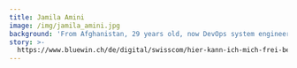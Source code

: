 ```yaml
---
title: Jamila Amini
image: /img/jamila_amini.jpg
background: 'From Afghanistan, 29 years old, now DevOps system engineer at Swisscom.'
story: >-
  https://www.bluewin.ch/de/digital/swisscom/hier-kann-ich-mich-frei-bewegen-262642.html
---
```



